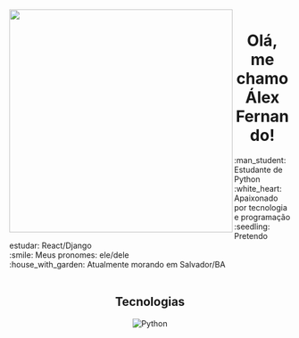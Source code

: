 <div align="center">

<br />
<br />
</div>
<!-- <img align="left" width="400" height="400" src="https://media.giphy.com/media/USV0ym3bVWQJJmNu3N/giphy.gif"> -->
<div align="center">
<img align="left"  height="400" src="https://media3.giphy.com/media/53PIbldQELIo1pBgU4/giphy.gif?cid=790b761162b6a47f53c562c0809fbdc7892e0c4e9bb28c57&rid=giphy.gif&ct=g"/>
</div>
<h1 align="center">Olá, me chamo Álex Fernando! </h1>
<!-- <img src="./.github/Hi.gif" width="25"> -->
:man_student: Estudante de Python<br/>
:white_heart: Apaixonado por tecnologia e programação <br/>
:seedling: Pretendo estudar: React/Django<br/>
:smile: Meus pronomes: ele/dele <br/>
:house_with_garden: Atualmente morando em Salvador/BA<br/>
&#xa0;
<h2 align="center"> Tecnologias </h1>
<p align="center">
 <img src="https://img.shields.io/badge/python-000000?style=for-the-badge&logo=python&logoColor=ffdd54" alt="Python" title="Python">
 </p>

&#xa0;

&#xa0;
